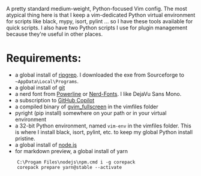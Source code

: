 A pretty standard medium-weight, Python-focused Vim config. The most atypical thing here is that I keep a vim-dedicated Python virtual environment for scripts like black, mypy, isort, pylint ... so I have these tools available for quick scripts. I also have two Python scripts I use for plugin management because they're useful in other places.

# Requirements:
* a global install of [ripgrep](https://sourceforge.net/projects/ripgrep.mirror/). I downloaded the exe from Sourceforge to `~AppData\Local\Programs`.
* a global install of [git](https://git-scm.com/downloads)
* a nerd font from [Powerline](https://github.com/powerline/fonts) or [Nerd-Fonts](https://github.com/ryanoasis/nerd-fonts/tree/master/patched-fonts). I like DejaVu Sans Mono.
* a subscription to [GitHub Copilot](https://github.com/features/copilot)
* a compiled binary of [gvim_fullscreen](https://github.com/movsb/gvim_fullscreen) in the vimfiles folder
* pyright (pip install) somewhere on your path or in your virtual environment
* a 32-bit Python environment, named `vim-env` in the vimfiles folder. This is where I install black, isort, pylint, etc. to keep my global Python install pristine.
* a global install of [node.js](https://nodejs.org/en/download/)
* for markdown preview, a global install of yarn

~~~
    C:\Progam Files\nodejs\npm.cmd i -g corepack
    corepack prepare yarn@stable --activate
~~~


